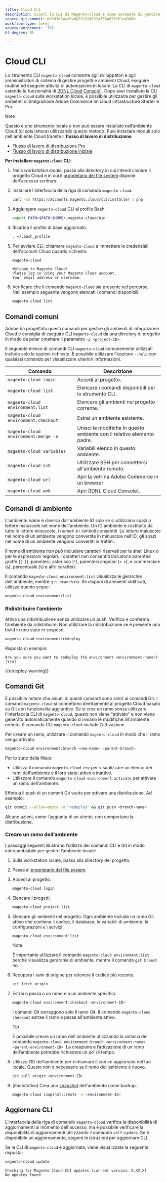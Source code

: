 ```yaml
---
title: Cloud CLI
description: Scopri la CLI di Magento-Cloud e come consente di gestire gli ambienti di sviluppo locali per il progetto di infrastruttura cloud Adobe Commerce.
source-git-commit: 0d9d3d64cd0ad4792824992af354653f61e4388d
workflow-type: tm+mt
source-wordcount: '782'
ht-degree: 0%

---
```



# Cloud CLI

Lo strumento CLI `magento-cloud` consente agli sviluppatori e agli amministratori di sistema di gestire progetti e ambienti Cloud, eseguire routine ed eseguire attività di automazione in locale. La CLI di `magento-cloud` estende le funzionalità di [[!DNL Cloud Console]](../../get-started/cloud-console.md). Dopo aver installato la CLI `magento-cloud` sulla workstation locale, è possibile utilizzarla per gestire gli ambienti di integrazione Adobe Commerce on cloud infrastructure Starter e Pro.

>[!NOTE]
>
>Questo è uno strumento locale e non può essere installato nell’ambiente Cloud (di sola lettura) utilizzando questo metodo. Puoi installare moduli solo nell&#39;ambiente Cloud tramite il **flusso di lavoro di distribuzione**
>- [Flusso di lavoro di distribuzione Pro](https://experienceleague.adobe.com/en/docs/commerce-on-cloud/user-guide/architecture/pro-develop-deploy-workflow#deployment-workflow)
>- [Flusso di lavoro di distribuzione iniziale](https://experienceleague.adobe.com/en/docs/commerce-on-cloud/user-guide/architecture/starter-develop-deploy-workflow)

**Per installare `magento-cloud` CLI**:

1. Nella _workstation locale_, passa alla directory in cui intendi clonare il progetto Cloud e in cui il [proprietario del file system](https://experienceleague.adobe.com/docs/commerce-operations/installation-guide/prerequisites/file-system/configure-permissions.html) dispone dell&#39;accesso _scrittura_.

1. Installare l&#39;interfaccia della riga di comando `magento-cloud`.

   ```bash
   curl -sS https://accounts.magento.cloud/cli/installer | php
   ```

1. Aggiungere `magento-cloud` CLI al profilo Bash.

   ```bash
   export PATH=$PATH:$HOME/.magento-cloud/bin
   ```

1. Ricarica il profilo di base aggiornato.

   ```bash
   . ~/.bash_profile
   ```

1. Per avviare CLI, chiamare `magento-cloud` e immettere le credenziali dell&#39;account Cloud quando richiesto.

   ```bash
   magento-cloud
   ```

   ```
   Welcome to Magento Cloud!
   Please log in using your Magento Cloud account.
   Your email address or username:
   ```

1. Verificare che il comando `magento-cloud` sia presente nel percorso. Nell&#39;esempio seguente vengono elencati i comandi disponibili.

   ```bash
   magento-cloud list
   ```

## Comandi comuni

Adobe ha progettato questi comandi per gestire gli ambienti di integrazione Cloud e consiglia di eseguire CLI `magento-cloud` da una directory di progetto in modo da poter omettere il parametro `-p <project-ID>`.

Il seguente elenco di comandi CLI `magento-cloud` comunemente utilizzati include solo le opzioni richieste. È possibile utilizzare l&#39;opzione `--help` con qualsiasi comando per visualizzare ulteriori informazioni.

| Comando | Descrizione |
| ------------------------------------ | -------------------------------------------------- |
| `magento-cloud login` | Accedi al progetto. |
| `magento-cloud list` | Elencare i comandi disponibili per lo strumento CLI. |
| `magento-cloud environment:list` | Elencare gli ambienti nel progetto corrente. |
| `magento-cloud environment:checkout` | Estrai un ambiente esistente. |
| `magento-cloud environment:merge -e` | Unisci le modifiche in questo ambiente con il relativo elemento padre. |
| `magento-cloud variables` | Variabili elenco in questo ambiente. |
| `magento-cloud ssh` | Utilizzare SSH per connettersi all&#39;ambiente remoto. |
| `magento-cloud url` | Apri la vetrina Adobe Commerce in un browser. |
| `magento-cloud web` | Apri [!DNL Cloud Console]. |

## Comandi di ambiente

L&#39;ambiente _name_ è diverso dall&#39;ambiente _ID_ solo se si utilizzano spazi o lettere maiuscole nel nome dell&#39;ambiente. Un ID ambiente è costituito da tutte le lettere minuscole, i numeri e i simboli consentiti. Le lettere maiuscole nel nome di un ambiente vengono convertite in minuscole nell’ID; gli spazi nel nome di un ambiente vengono convertiti in trattini.

Il nome di ambiente _non può_ includere caratteri riservati per la shell Linux o per le espressioni regolari. I caratteri non consentiti includono parentesi graffe (`{ }`), parentesi, asterisco (`*`), parentesi angolari (`< >`), e commerciale (`&`), percentuale (`%`) e altri caratteri.

Il comando `magento-cloud environment:list` visualizza le gerarchie dell&#39;ambiente, mentre `git branch` no. Se disponi di ambienti nidificati, utilizza quanto segue:

```bash
magento-cloud environment:list
```

### Ridistribuire l’ambiente

Attiva una ridistribuzione senza utilizzare un push. Verifica e conferma l’ambiente da ridistribuire. Non utilizzare la ridistribuzione se è presente una build in uno stato in sospeso.

```bash
magento-cloud environment:redeploy
```

Risposta di esempio:

```
Are you sure you want to redeploy the environment <environment-name>? [Y/n]
```

{{redeploy-warning}}

## Comandi Git

È possibile notare che alcuni di questi comandi sono simili ai comandi Git. I comandi `magento-cloud` si connettono direttamente al progetto Cloud basato su Git con funzionalità aggiuntive. Se si crea un ramo senza utilizzare l&#39;interfaccia CLI di `magento-cloud`, questo non viene &quot;attivato&quot; e non viene generato automaticamente quando si inviano le modifiche all&#39;ambiente remoto. Il comando CLI `magento-cloud` include l&#39;attivazione.

Per creare un ramo, utilizzare il comando `magento-cloud` in modo che il ramo venga attivato.

```bash
magento-cloud environment:branch <new-name> <parent-branch>
```

Per lo stato della filiale:

- Utilizza il comando `magento-cloud env` per visualizzare un elenco dei rami dell&#39;ambiente e il loro stato: attivo o inattivo.
- Utilizzare il comando `magento-cloud environment:activate` per attivare un ramo dell&#39;ambiente.

Effettua il push di un commit Git vuoto per attivare una distribuzione. Ad esempio:

```bash
git commit --allow-empty -m "redeploy" && git push <branch-name>
```

Alcune azioni, come l’aggiunta di un utente, non comportano la distribuzione.

### Creare un ramo dell’ambiente

I passaggi seguenti illustrano l’utilizzo dei comandi CLI e Git in modo intercambiabile per gestire l’ambiente locale:

1. Sulla workstation locale, passa alla directory del progetto.

1. Passa al [proprietario del file system](https://experienceleague.adobe.com/docs/commerce-operations/installation-guide/prerequisites/file-system/configure-permissions.html).

1. Accedi al progetto.

   ```bash
   magento-cloud login
   ```

1. Elencare i progetti.

   ```bash
   magento-cloud project:list
   ```

1. Elencare gli ambienti nel progetto. Ogni ambiente include un ramo Git attivo che contiene il codice, il database, le variabili di ambiente, le configurazioni e i servizi.

   ```bash
   magento-cloud environment:list
   ```

   >[!NOTE]
   >
   >È importante utilizzare il comando `magento-cloud environment:list` perché visualizza gerarchie di ambiente, mentre il comando `git branch` no.

1. Recupera i rami di origine per ottenere il codice più recente.

   ```bash
   git fetch origin
   ```

1. Estrai o passa a un ramo e a un ambiente specifici.

   ```bash
   magento-cloud environment:checkout <environment-ID>
   ```

   I comandi Git estraggono solo il ramo Git. Il comando `magento-cloud checkout` estrae il ramo e passa all&#39;ambiente attivo.

   >[!TIP]
   >
   >È possibile creare un ramo dell&#39;ambiente utilizzando la sintassi del comando `magento-cloud environment:branch <environment-name> <parent-environment-ID>`. La creazione e l’attivazione di un ramo dell’ambiente potrebbe richiedere un po’ di tempo.

1. Utilizza l’ID dell’ambiente per richiamare il codice aggiornato nel tuo locale. Questo non è necessario se il ramo dell’ambiente è nuovo.

   ```bash
   git pull origin <environment-ID>
   ```

1. (_Facoltativo_) Crea uno [snapshot](../storage/snapshots.md) dell&#39;ambiente come backup.

   ```bash
   magento-cloud snapshot:create -e <environment-ID>
   ```

## Aggiornare CLI

L&#39;interfaccia della riga di comando `magento-cloud` verifica la disponibilità di aggiornamenti al momento dell&#39;accesso, ma è possibile verificare la disponibilità di aggiornamenti utilizzando il comando `self:update`. Se è disponibile un aggiornamento, seguire le istruzioni per aggiornare CLI.

Se la CLI di `magento-cloud` è aggiornata, viene visualizzata la seguente risposta:

```bash
magento-cloud update
```

```
Checking for Magento Cloud CLI updates (current version: X.XX.X)
No updates found
```
